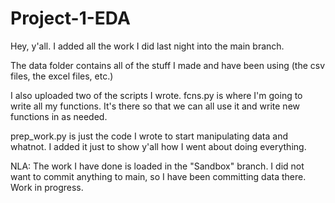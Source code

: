 # Project-1-EDA

Hey, y'all.
I added all the work I did last night into the main branch.

The data folder contains all of the stuff I made and have been using (the csv files, the excel files, etc.)

I also uploaded two of the scripts I wrote.
fcns.py is where I'm going to write all my functions. It's there so that we can all use it and write new functions in as needed.

prep_work.py is just the code I wrote to start manipulating data and whatnot. I added it just to show y'all how I went about doing everything.

NLA:  The work I have done is loaded in the "Sandbox" branch.  I did not want to commit anything to main, so I have been committing data there.  Work in progress.
